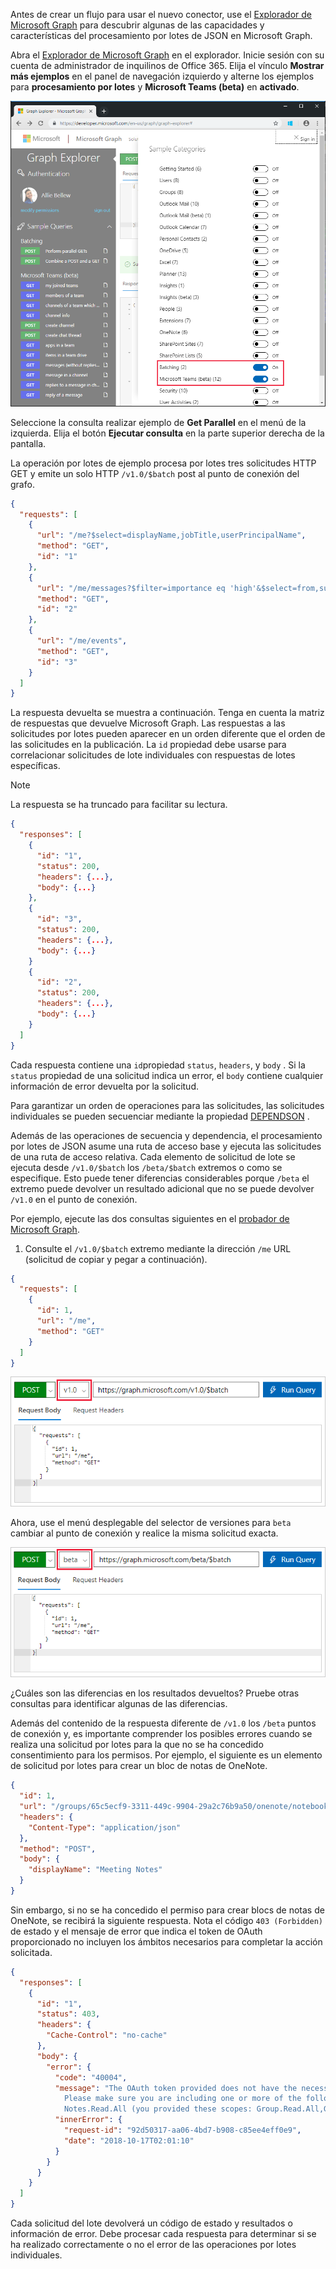 <!-- markdownlint-disable MD002 MD041 -->

Antes de crear un flujo para usar el nuevo conector, use el [Explorador de Microsoft Graph](https://developer.microsoft.com/graph/graph-explorer) para descubrir algunas de las capacidades y características del procesamiento por lotes de JSON en Microsoft Graph.

Abra el [Explorador de Microsoft Graph](https://developer.microsoft.com/graph/graph-explorer) en el explorador. Inicie sesión con su cuenta de administrador de inquilinos de Office 365. Elija el vínculo **Mostrar más ejemplos** en el panel de navegación izquierdo y alterne los ejemplos para **procesamiento por lotes** y **Microsoft Teams (beta)** en **activado**.

![Captura de pantalla del cuadro de di? logo Mostrar más ejemplos en el probador de Graph](./images/graph-explore1.png)

Seleccione la consulta realizar ejemplo de **Get Parallel** en el menú de la izquierda. Elija el botón **Ejecutar consulta** en la parte superior derecha de la pantalla.

La operación por lotes de ejemplo procesa por lotes tres solicitudes HTTP GET y emite un solo HTTP `/v1.0/$batch` post al punto de conexión del grafo.

```json
{
  "requests": [
    {
      "url": "/me?$select=displayName,jobTitle,userPrincipalName",
      "method": "GET",
      "id": "1"
    },
    {
      "url": "/me/messages?$filter=importance eq 'high'&$select=from,subject,receivedDateTime,bodyPreview",
      "method": "GET",
      "id": "2"
    },
    {
      "url": "/me/events",
      "method": "GET",
      "id": "3"
    }
  ]
}
```

La respuesta devuelta se muestra a continuación. Tenga en cuenta la matriz de respuestas que devuelve Microsoft Graph. Las respuestas a las solicitudes por lotes pueden aparecer en un orden diferente que el orden de las solicitudes en la publicación. La `id` propiedad debe usarse para correlacionar solicitudes de lote individuales con respuestas de lotes específicas.

> [!NOTE]
> La respuesta se ha truncado para facilitar su lectura.

```json
{
  "responses": [
    {
      "id": "1",
      "status": 200,
      "headers": {...},
      "body": {...}
    },
    {
      "id": "3",
      "status": 200,
      "headers": {...},
      "body": {...}
    }
    {
      "id": "2",
      "status": 200,
      "headers": {...},
      "body": {...}
    }
  ]
}
```

Cada respuesta contiene una `id`propiedad `status`, `headers`, y `body` . Si la `status` propiedad de una solicitud indica un error, el `body` contiene cualquier información de error devuelta por la solicitud.

Para garantizar un orden de operaciones para las solicitudes, las solicitudes individuales se pueden secuenciar mediante la propiedad [DEPENDSON](https://docs.microsoft.com/graph/json-batching#sequencing-requests-with-the-dependson-property) .

Además de las operaciones de secuencia y dependencia, el procesamiento por lotes de JSON asume una ruta de acceso base y ejecuta las solicitudes de una ruta de acceso relativa. Cada elemento de solicitud de lote se ejecuta desde `/v1.0/$batch` los `/beta/$batch` extremos o como se especifique. Esto puede tener diferencias considerables porque `/beta` el extremo puede devolver un resultado adicional que no se puede devolver `/v1.0` en el punto de conexión.

Por ejemplo, ejecute las dos consultas siguientes en el [probador de Microsoft Graph](https://developer.microsoft.com/graph/graph-explorer).

1. Consulte el `/v1.0/$batch` extremo mediante la dirección `/me` URL (solicitud de copiar y pegar a continuación).

```json
{
  "requests": [
    {
      "id": 1,
      "url": "/me",
      "method": "GET"
    }
  ]
}
```

![Captura de pantalla de la consulta por lotes en el probador de Graph con v 1.0 seleccionado](./images/graph-explore3.png)

Ahora, use el menú desplegable del selector de versiones para `beta` cambiar al punto de conexión y realice la misma solicitud exacta.

![gráfico-explorar-4](./images/graph-explore4.png)

¿Cuáles son las diferencias en los resultados devueltos? Pruebe otras consultas para identificar algunas de las diferencias.

Además del contenido de la respuesta diferente de `/v1.0` los `/beta` puntos de conexión y, es importante comprender los posibles errores cuando se realiza una solicitud por lotes para la que no se ha concedido consentimiento para los permisos. Por ejemplo, el siguiente es un elemento de solicitud por lotes para crear un bloc de notas de OneNote.

```json
{
  "id": 1,
  "url": "/groups/65c5ecf9-3311-449c-9904-29a2c76b9a50/onenote/notebooks",
  "headers": {
    "Content-Type": "application/json"
  },
  "method": "POST",
  "body": {
    "displayName": "Meeting Notes"
  }
}
```

Sin embargo, si no se ha concedido el permiso para crear blocs de notas de OneNote, se recibirá la siguiente respuesta. Nota el código `403 (Forbidden)` de estado y el mensaje de error que indica el token de OAuth proporcionado no incluyen los ámbitos necesarios para completar la acción solicitada.

```json
{
  "responses": [
    {
      "id": "1",
      "status": 403,
      "headers": {
        "Cache-Control": "no-cache"
      },
      "body": {
        "error": {
          "code": "40004",
          "message": "The OAuth token provided does not have the necessary scopes to complete the request.
            Please make sure you are including one or more of the following scopes: Notes.ReadWrite.All,
            Notes.Read.All (you provided these scopes: Group.Read.All,Group.ReadWrite.All,User.Read,User.Read.All)",
          "innerError": {
            "request-id": "92d50317-aa06-4bd7-b908-c85ee4eff0e9",
            "date": "2018-10-17T02:01:10"
          }
        }
      }
    }
  ]
}
```

Cada solicitud del lote devolverá un código de estado y resultados o información de error. Debe procesar cada respuesta para determinar si se ha realizado correctamente o no el error de las operaciones por lotes individuales.
